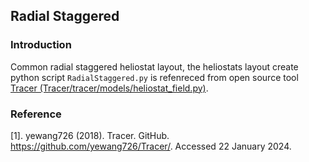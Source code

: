 ## Radial Staggered  
### Introduction
Common radial staggered heliostat layout, the heliostats layout create python script ``RadialStaggered.py`` is refenreced from open source tool [Tracer (Tracer/tracer/models/heliostat_field.py)](https://github.com/yewang726/Tracer/).

### Reference  
[1]. yewang726 (2018). Tracer. GitHub. https://github.com/yewang726/Tracer/. Accessed 22 January 2024.